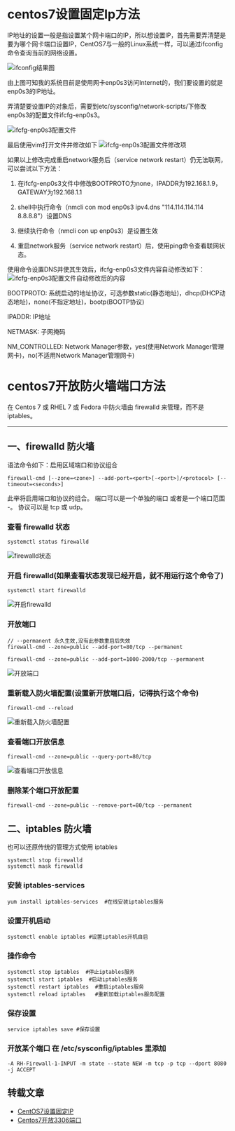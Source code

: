 [pixiv: 025]: # 'https://cdn.jsdelivr.net/gh/starsky1/poi/2019/25.png'
# centos7设置固定Ip方法
IP地址的设置一般是指设置某个网卡端口的IP，所以想设置IP，首先需要弄清楚是要为哪个网卡端口设置IP，CentOS7与一般的Linux系统一样，可以通过ifconfig命令查询当前的网络设置。

![ifconfig结果图](https://cdn.jsdelivr.net/gh/starsky1/poi/2019/2501.png)

由上图可知我的系统目前是使用网卡enp0s3访问Internet的，我们要设置的就是enp0s3的IP地址。

弄清楚要设置IP的对象后，需要到etc/sysconfig/network-scripts/下修改enp0s3的配置文件ifcfg-enp0s3。

![ifcfg-enp0s3配置文件](https://cdn.jsdelivr.net/gh/starsky1/poi/2019/2502.png)

最后使用vim打开文件并修改如下
![ifcfg-enp0s3配置文件修改项](https://cdn.jsdelivr.net/gh/starsky1/poi/2019/2503.png)

如果以上修改完成重启network服务后（service network restart）仍无法联网，可以尝试以下方法：

1. 在ifcfg-enp0s3文件中修改BOOTPROTO为none，IPADDR为192.168.1.9，GATEWAY为192.168.1.1

2. shell中执行命令（nmcli con mod enp0s3 ipv4.dns "114.114.114.114 8.8.8.8"）设置DNS

3. 继续执行命令（nmcli con up enp0s3）是设置生效

4. 重启network服务（service network restart）后，使用ping命令查看联网状态。

使用命令设置DNS并使其生效后，ifcfg-enp0s3文件内容自动修改如下：
![ifcfg-enp0s3配置文件自动修改后的内容](https://cdn.jsdelivr.net/gh/starsky1/poi/2019/2504.png)

BOOTPROTO: 系统启动的地址协议，可选参数static(静态地址)，dhcp(DHCP动态地址)，none(不指定地址)，bootp(BOOTP协议)

IPADDR: IP地址

NETMASK: 子网掩码

NM_CONTROLLED: Network Manager参数，yes(使用Network Manager管理网卡)，no(不适用Network Manager管理网卡)

# centos7开放防火墙端口方法
在 Centos 7 或 RHEL 7 或 Fedora 中防火墙由 firewalld 来管理，而不是 iptables。
<hr/>

## 一、firewalld 防火墙
语法命令如下：启用区域端口和协议组合

```shell
firewall-cmd [--zone=<zone>] --add-port=<port>[-<port>]/<protocol> [--timeout=<seconds>]
```

此举将启用端口和协议的组合。
端口可以是一个单独的端口 <port> 或者是一个端口范围 <port>-<port>。
协议可以是 tcp 或 udp。

### 查看 firewalld 状态

```shell
systemctl status firewalld
```

![firewalld状态](https://cdn.jsdelivr.net/gh/starsky1/poi/2019/2505.jpg)

### 开启 firewalld(如果查看状态发现已经开启，就不用运行这个命令了)

```shell
systemctl start firewalld
```

![开启firewalld](https://cdn.jsdelivr.net/gh/starsky1/poi/2019/2506.jpg)

### 开放端口

```shell
// --permanent 永久生效,没有此参数重启后失效
firewall-cmd --zone=public --add-port=80/tcp --permanent 

firewall-cmd --zone=public --add-port=1000-2000/tcp --permanent 
```

![开放端口](https://cdn.jsdelivr.net/gh/starsky1/poi/2019/2507.jpg)

### 重新载入防火墙配置(设置新开放端口后，记得执行这个命令)

```shell
firewall-cmd --reload
```

![重新载入防火墙配置](https://cdn.jsdelivr.net/gh/starsky1/poi/2019/2508.jpg)

### 查看端口开放信息

```shell
firewall-cmd --zone=public --query-port=80/tcp
```

![查看端口开放信息](https://cdn.jsdelivr.net/gh/starsky1/poi/2019/2509.jpg)

### 删除某个端口开放配置

```shell
firewall-cmd --zone=public --remove-port=80/tcp --permanent
```

## 二、iptables 防火墙

也可以还原传统的管理方式使用 iptables

```shell
systemctl stop firewalld  
systemctl mask firewalld  
```

### 安装 iptables-services

```shell
yum install iptables-services  #在线安装iptables服务
```

### 设置开机启动

```shell
systemctl enable iptables #设置iptables开机自启
```

### 操作命令

```shell
systemctl stop iptables  #停止iptables服务
systemctl start iptables  #启动iptables服务
systemctl restart iptables  #重启iptables服务
systemctl reload iptables   #重新加载iptables服务配置
```

### 保存设置

```shell
service iptables save #保存设置
```

### 开放某个端口 在 /etc/sysconfig/iptables 里添加

```shell
-A RH-Firewall-1-INPUT -m state --state NEW -m tcp -p tcp --dport 8080 -j ACCEPT
```

## 转载文章

- [CentOS7设置固定IP](https://blog.csdn.net/qq_32534441/article/details/86567306)
- [Centos7开放3306端口](https://blog.csdn.net/weiyangdong/article/details/79540217)